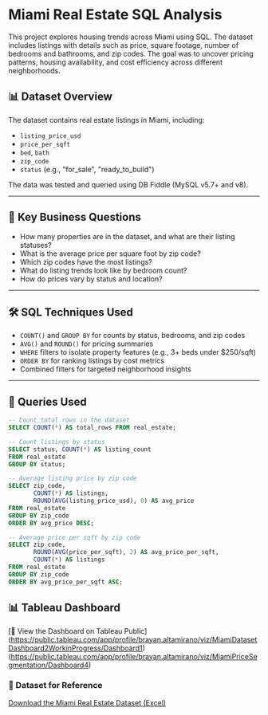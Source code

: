 # Miami Real Estate SQL Analysis

This project explores housing trends across Miami using SQL. The dataset includes listings with details such as price, square footage, number of bedrooms and bathrooms, and zip codes. The goal was to uncover pricing patterns, housing availability, and cost efficiency across different neighborhoods.

## 📊 Dataset Overview

The dataset contains real estate listings in Miami, including:
- `listing_price_usd`
- `price_per_sqft`
- `bed`, `bath`
- `zip_code`
- `status` (e.g., "for_sale", "ready_to_build")

The data was tested and queried using DB Fiddle (MySQL v5.7+ and v8).

---

## 🧠 Key Business Questions

- How many properties are in the dataset, and what are their listing statuses?
- What is the average price per square foot by zip code?
- Which zip codes have the most listings?
- What do listing trends look like by bedroom count?
- How do prices vary by status and location?

---

## 🛠️ SQL Techniques Used

- `COUNT()` and `GROUP BY` for counts by status, bedrooms, and zip codes
- `AVG()` and `ROUND()` for pricing summaries
- `WHERE` filters to isolate property features (e.g., 3+ beds under $250/sqft)
- `ORDER BY` for ranking listings by cost metrics
- Combined filters for targeted neighborhood insights
---

## 📌 Queries Used

```sql
-- Count total rows in the dataset
SELECT COUNT(*) AS total_rows FROM real_estate;

-- Count listings by status
SELECT status, COUNT(*) AS listing_count
FROM real_estate
GROUP BY status;

-- Average listing price by zip code
SELECT zip_code,
       COUNT(*) AS listings,
       ROUND(AVG(listing_price_usd), 0) AS avg_price
FROM real_estate
GROUP BY zip_code
ORDER BY avg_price DESC;

-- Average price per sqft by zip code
SELECT zip_code,
       ROUND(AVG(price_per_sqft), 2) AS avg_price_per_sqft,
       COUNT(*) AS listings
FROM real_estate
GROUP BY zip_code
ORDER BY avg_price_per_sqft ASC;
```
## 📊 Tableau Dashboard
[🔗 View the Dashboard on Tableau Public] (https://public.tableau.com/app/profile/brayan.altamirano/viz/MiamiDatasetDashboard2WorkinProgress/Dashboard1)
(https://public.tableau.com/app/profile/brayan.altamirano/viz/MiamiPriceSegmentation/Dashboard4) 

### 📁 Dataset for Reference
[Download the Miami Real Estate Dataset (Excel)](Miami.csv)

